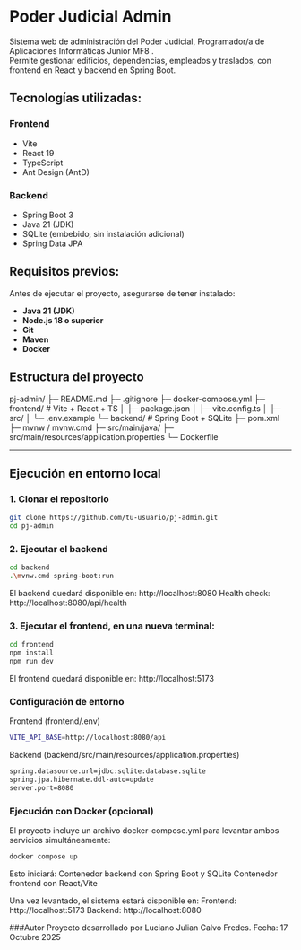 # Poder Judicial Admin

Sistema web de administración del Poder Judicial, Programador/a de Aplicaciones Informáticas Junior MF8 .  
Permite gestionar edificios, dependencias, empleados y traslados, con frontend en React y backend en Spring Boot.

## Tecnologías utilizadas:

### Frontend
- Vite
- React 19
- TypeScript
- Ant Design (AntD)

### Backend
- Spring Boot 3
- Java 21 (JDK)
- SQLite (embebido, sin instalación adicional)
- Spring Data JPA

## Requisitos previos:

Antes de ejecutar el proyecto, asegurarse de tener instalado:

- **Java 21 (JDK)**
- **Node.js 18 o superior** 
- **Git**
- **Maven**
- **Docker**

## Estructura del proyecto

pj-admin/
├─ README.md
├─ .gitignore
├─ docker-compose.yml
├─ frontend/ # Vite + React + TS
│ ├─ package.json
│ ├─ vite.config.ts
│ ├─ src/
│ └─ .env.example
└─ backend/ # Spring Boot + SQLite
├─ pom.xml
├─ mvnw / mvnw.cmd
├─ src/main/java/
├─ src/main/resources/application.properties
└─ Dockerfile

---

## Ejecución en entorno local

### 1. Clonar el repositorio

```bash
git clone https://github.com/tu-usuario/pj-admin.git
cd pj-admin
```


### 2. Ejecutar el backend
```bash
cd backend
.\mvnw.cmd spring-boot:run
```

El backend quedará disponible en:
http://localhost:8080
Health check:
http://localhost:8080/api/health

### 3. Ejecutar el frontend, en una nueva terminal:
```bash
cd frontend
npm install
npm run dev
```

El frontend quedará disponible en:
http://localhost:5173


### Configuración de entorno

Frontend (frontend/.env)
```bash
VITE_API_BASE=http://localhost:8080/api
```

Backend (backend/src/main/resources/application.properties)
```bash
spring.datasource.url=jdbc:sqlite:database.sqlite
spring.jpa.hibernate.ddl-auto=update
server.port=8080
```

### Ejecución con Docker (opcional)

El proyecto incluye un archivo docker-compose.yml para levantar ambos servicios simultáneamente:
```bash
docker compose up
```

Esto iniciará:
Contenedor backend con Spring Boot y SQLite
Contenedor frontend con React/Vite

Una vez levantado, el sistema estará disponible en:
Frontend: http://localhost:5173
Backend: http://localhost:8080

###Autor
Proyecto desarrollado por Luciano Julian Calvo Fredes.
Fecha: 17 Octubre 2025
